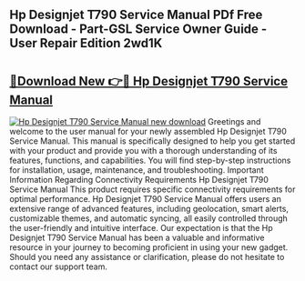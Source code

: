 ## Hp Designjet T790 Service Manual PDf Free Download - Part-GSL Service Owner Guide - User Repair Edition 2wd1K

# <h2><a href="http://bc23453.oget.top/?id=Hp+Designjet+T790+Service+Manual">🔗Download New 👉🔴 Hp Designjet T790 Service Manual</a></h2>

[![Hp Designjet T790 Service Manual new download](https://i.imgur.com/5g1atiW.png)](http://bc23453.oget.top/?id=Hp+Designjet+T790+Service+Manual)
Greetings and welcome to the user manual for your newly assembled Hp Designjet T790 Service Manual. This manual is specifically designed to help you get started with your product and provide you with a thorough understanding of its features, functions, and capabilities. You will find step-by-step instructions for installation, usage, maintenance, and troubleshooting. Important Information Regarding Connectivity Requirements Hp Designjet T790 Service Manual This product requires specific connectivity requirements for optimal performance. Hp Designjet T790 Service Manual offers users an extensive range of advanced features, including geolocation, smart alerts, customizable themes, and automatic syncing, all easily controlled through the user-friendly and intuitive interface. Our expectation is that the Hp Designjet T790 Service Manual has been a valuable and informative resource in your journey to becoming proficient in using your new gadget. Should you need any assistance or clarification, please do not hesitate to contact our support team.

